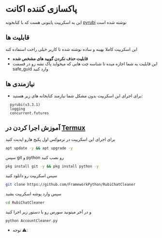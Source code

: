 # پاکسازی کننده اکانت 
این یه اسکریپت پایتونی هست که با کتابخونه [pyrubi](https://github.com/AliGanji1/pyrubi) نوشته شده است

## **قابلیت ها**
این اسکریپت کاملا بهینه و ساده نوشته شده تا کاربر خیلی راحت استفاده کنه

- **قابلیت حذف نکردن گویید های مشخص شده**
- این قابلیت به شما اجازه میده تا شناسه چت هایی که میخواید پاک نشه رو در قسمت safe_guid وارد کنید 

## **نیازمندی ها**
- برای اجرای این اسکریپت بدون مشکل شما نیازمند کتابخانه های زیر هستید:
```
  pyrubi(v3.3.1)
  logging
  concurrent.futures
  ```
## **آموزش اجرا کردن در [Termux](https://f-droid.org/repo/com.termux_118.apk)**
برای اجرای این اسکریپت در ترموکس اول پکیج هارو اپدیت کنید
```bash
apt update -y && apt upgrade -y
```
سپس git و python رو نصب کنید 
```bash
pkg install git -y && pkg install python -y
```
سپس اسکریپت رو دانلود کنید 
```bash
git clone https://github.com/FrameworkPython/RubiChatCleaner
```
سپس وارد پوشه اسکریپت بشید 
```bash
cd RubiChatCleaner
```
و در آخر میتونید سورس رو با دستور زیر اجرا کنید
```bash
python AccountCleaner.py
```
- توجه ⚠️:
